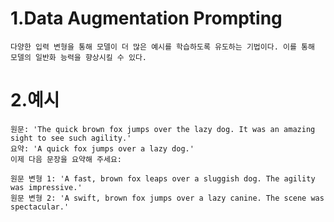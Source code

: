 # 1.Data Augmentation Prompting
    다양한 입력 변형을 통해 모델이 더 많은 예시를 학습하도록 유도하는 기법이다. 이를 통해 모델의 일반화 능력을 향상시킬 수 있다.

# 2.예시
    원문: 'The quick brown fox jumps over the lazy dog. It was an amazing sight to see such agility.'
    요약: 'A quick fox jumps over a lazy dog.'
    이제 다음 문장을 요약해 주세요:

    원문 변형 1: 'A fast, brown fox leaps over a sluggish dog. The agility was impressive.'
    원문 변형 2: 'A swift, brown fox jumps over a lazy canine. The scene was spectacular.'